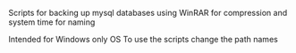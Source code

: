 Scripts for backing up mysql databases using WinRAR for compression and system time for naming

Intended for Windows only OS
To use the scripts change the path names
